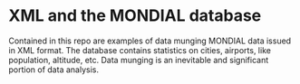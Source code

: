 # XML and the MONDIAL database
Contained in this repo are examples of data munging MONDIAL data issued in XML format. The database contains statistics on cities, airports, like population, altitude, etc.  Data munging is an inevitable and significant portion of data analysis.
